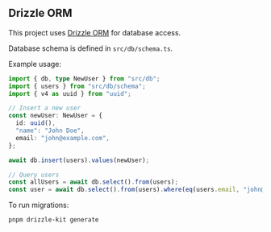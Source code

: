 ## Drizzle ORM

This project uses [Drizzle ORM](https://orm.drizzle.team/) for database access.

Database schema is defined in `src/db/schema.ts`.

Example usage:

```typescript
import { db, type NewUser } from "src/db";
import { users } from "src/db/schema";
import { v4 as uuid } from "uuid";

// Insert a new user
const newUser: NewUser = {
  id: uuid(),
  "name": "John Doe",
  email: "john@example.com",
};

await db.insert(users).values(newUser);

// Query users
const allUsers = await db.select().from(users);
const user = await db.select().from(users).where(eq(users.email, "john@example.com")).get();
```

To run migrations:

```bash
pnpm drizzle-kit generate
```

